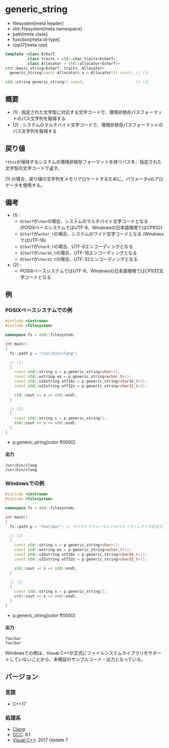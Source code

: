 # generic_string
* filesystem[meta header]
* std::filesystem[meta namespace]
* path[meta class]
* function[meta id-type]
* cpp17[meta cpp]

```cpp
template <class EcharT,
          class traits = std::char_traits<EcharT>,
          class Allocator = std::allocator<EcharT>>
std::basic_string<EcharT, traits, Allocator>
  generic_string(const Allocator& a = Allocator()) const; // (1)

std::string generic_string() const;                       // (2)
```

## 概要
- (1) : 指定された文字型に対応する文字コードで、環境非依存パスフォーマットのパス文字列を取得する
- (2) : システムのマルチバイト文字コードで、環境非依存パスフォーマットのパス文字列を取得する


## 戻り値
`*this`が保持するシステムの環境非依存フォーマットを持つパスを、指定された文字型の文字コードで返す。

(1) の場合、戻り値の文字列をメモリアロケートするために、パラメータ`a`のアロケータを使用する。


## 備考
- (1) :
    - `ECharT`が`char`の場合、システムのマルチバイト文字コードとなる (POSIXベースシステムではUTF-8、Windowsの日本語環境ではCP932)
    - `ECharT`が`wchar_t`の場合、システムのワイド文字コードとなる (WindowsではUTF-16)
    - `ECharT`が`char8_t`の場合、UTF-8エンコーディングとなる
    - `ECharT`が`char16_t`の場合、UTF-16エンコーディングとなる
    - `ECharT`が`char32_t`の場合、UTF-32エンコーディングとなる
- (2) :
    - POSIXベースシステムではUTF-8、Windowsの日本語環境ではCP932文字コードとなる


## 例
### POSIXベースシステムでの例
```cpp example
#include <iostream>
#include <filesystem>

namespace fs = std::filesystem;

int main()
{
  fs::path p = "/usr/bin/clang";

  // (1)
  {
    const std::string s = p.generic_string<char>();
    const std::wstring ws = p.generic_string<wchar_t>();
    const std::u16string utf16s = p.generic_string<char16_t>();
    const std::u32string utf32s = p.generic_string<char32_t>();

    std::cout << s << std::endl;
  }

  // (2)
  {
    const std::string s = p.generic_string();
    std::cout << s << std::endl;
  }
}
```
* p.generic_string[color ff0000]

#### 出力
```
/usr/bin/clang
/usr/bin/clang
```


### Windowsでの例
```cpp
#include <iostream>
#include <filesystem>

namespace fs = std::filesystem;

int main()
{
  fs::path p = "foo\\bar"; // ネイティブフォーマットのパス (ディレクトリ区切り文字がバックスラッシュ)

  // (1)
  {
    const std::string s = p.generic_string<char>();
    const std::wstring ws = p.generic_string<wchar_t>();
    const std::u16string utf16s = p.generic_string<char16_t>();
    const std::u32string utf32s = p.generic_string<char32_t>();

    std::cout << s << std::endl;
  }

  // (2)
  {
    const std::string s = p.generic_string();
    std::cout << s << std::endl;
  }
}
```
* p.generic_string[color ff0000]

#### 出力
```
foo/bar
foo/bar
```

Windowsでの例は、Visual C++が正式にファイルシステムライブラリをサポートしていないことから、未検証のサンプルコード・出力となっている。


## バージョン
### 言語
- C++17

### 処理系
- [Clang](/implementation.md#clang):
- [GCC](/implementation.md#gcc): 8.1
- [Visual C++](/implementation.md#visual_cpp): 2017 Update 7
